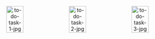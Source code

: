 
<div align="center" style="display:flex;justify-content:space-around;">
  <img src="http://vikashgaurav.com/portfolio/img/todotask2.png" alt="to-do-task-1-jpg" width="30%"/>
  <img src="http://vikashgaurav.com/portfolio/img/todotask1.png" alt="to-do-task-2-jpg" width="30%"/>
  <img src="http://vikashgaurav.com/portfolio/img/todotask3.png" alt="to-do-task-3-jpg" width="30%"/>
</div>

